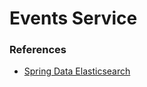 # Events Service

### References
* [Spring Data Elasticsearch](https://docs.spring.io/spring-data/elasticsearch/docs/current/reference/html/#reference)
